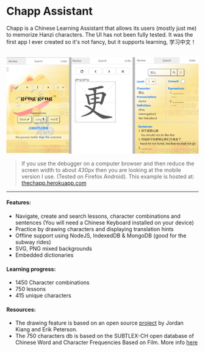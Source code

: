 # Chapp Assistant

Chapp is a Chinese Learning Assistant that allows its users (mostly just me) to memorize Hanzi characters. The UI has not been fully tested. It was the first app I ever created so it's not fancy, but it supports learning, 学习中文！


&nbsp;&nbsp;&nbsp;&nbsp;&nbsp;&nbsp;&nbsp;&nbsp;![](/client/public/images/snapshot4.png)
> If you use the debugger on a computer browser and then reduce the screen width to about 430px then you are looking at the mobile version I use. (Tested on Firefox Android). This example is hosted at: [thechapp.herokuapp.com](https://thechapp.herokuapp.com)
---

#### Features:
- Navigate, create and search lessons, character combinations and sentences (You will need a Chinese Keyboard installed on your device)
- Practice by drawing characters and displaying translation hints
- Offline support using NodeJS, IndexedDB & MongoDB (good for the subway rides)
- SVG, PNG mixed backgrounds
- Embedded dictionaries

####  Learning progress:
- 1450 Character combinations
- 750 lessons
- 415 unique characters 

#### Resources:
- The drawing feature is based on an open source [project](http://www.kiang.org/jordan/software/hanzilookup/) by Jordan Kiang and  Erik Peterson.
- The 750 characters db is based on the SUBTLEX-CH open database of Chinese Word and Character Frequencies Based on Film. More info [here](http://crr.ugent.be/programs-data/subtitle-frequencies/subtlex-ch)

